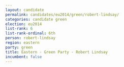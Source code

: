 ```yaml
---
layout: candidate
permalink: candidates/eu2014/green/robert-lindsay/
categories: candidate green
election: eu2014
list-rank: 6
list-rank-ordinal: 6th
person: robert-lindsay
region: eastern
party: green
title: Eastern - Green Party - Robert Lindsay
incumbent: false
---
```

